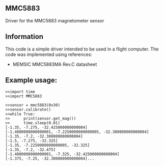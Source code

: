 ## MMC5883
Driver for the MMC5883 magnetometer sensor

## Information
This code is a simple driver intended to be used in a flight computer. The code was implemented using references:
* MEMSIC MMC5883MA Rev.C datasheet

## Example usage:
```
>>import time
>>import MMC5883

>>sensor = mmc5883(0x30)
>>sensor.calibrate()
>>while True:
>>      print(sensor.get_mag())
>>      time.sleep(0.01)
[-1.35, -7.275, -32.425000000000004]
[-1.4000000000000001, -7.2250000000000005, -32.300000000000004]
[-1.35, -7.2, -32.300000000000004]
[-1.5, -7.275, -32.325]
[-1.35, -7.2250000000000005, -32.325]
[-1.35, -7.2, -32.475]
[-1.4000000000000001, -7.325, -32.425000000000004]
[-1.375, -7.25, -32.300000000000004]...
```
